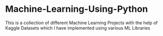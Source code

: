 # Machine-Learning-Using-Python
This is a collection of different Machine Learning Projects with the help of Kaggle Datasets which I have implemented using various ML Libraries 
